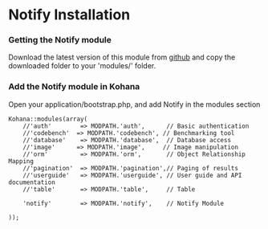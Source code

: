 # Notify Installation

### Getting the Notify module

Download the latest version of this module from [github](http://github.com/kaltar/notify) and 
copy the downloaded folder to your 'modules/' folder.

### Add the Notify module in Kohana

Open your application/bootstrap.php, and add Notify in the modules section


	Kohana::modules(array(
		//'auth'      	=> MODPATH.'auth',      // Basic authentication
		//'codebench'  => MODPATH.'codebench', // Benchmarking tool
		//'database'   	=> MODPATH.'database',  // Database access
		//'image'      => MODPATH.'image',     // Image manipulation
		//'orm'        	=> MODPATH.'orm',       // Object Relationship Mapping
		//'pagination' 	=> MODPATH.'pagination',// Paging of results
		//'userguide'  	=> MODPATH.'userguide', // User guide and API documentation
		//'table'		=> MODPATH.'table',		// Table

		'notify'		=> MODPATH.'notify',	// Notify Module

	));